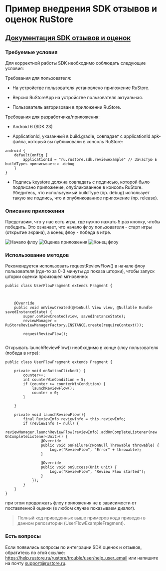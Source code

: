 # Пример внедрения SDK отзывов и оценок RuStore
## [Документация SDK отзывов и оценок](https://help.rustore.ru/rustore/for_developers/developer-documentation/SDK-reviews-ratings)

### Требуемые условия

Для корректной работы SDK необходимо соблюдать следующие условия:

Требования для пользователя:
- На устройстве пользователя установлено приложение RuStore.

- Версия RuStoreApp на устройстве пользователя актуальная.

- Пользователь  авторизован в приложении RuStore.

Требования для разработчика/приложения:

- Android 6 (SDK 23)

- ApplicationId, указанный в build.gradle, совпадает с applicationId apk-файла, который вы публиковали в консоль RuStore:
```
android {
    defaultConfig {
        applicationId = "ru.rustore.sdk.reviewexample" // Зачастую в buildTypes приписывается .debug
    }
}
```

- Подпись keystore должна совпадать с подписью, которой было подписано приложение, опубликованное в консоль RuStore. Убедитесь, что используемый buildType (пр. debug) использует такую же подпись, что и опубликованное приложение (пр. release).

### Описание приложения

Представим, что у нас есть игра, где нужно нажать 5 раз кнопку, чтобы победить.
Это означает, что начало флоу пользователя - старт игры (открытие экрана), а конец флоу - победа в игре.

![Начало флоу](https://i.imgur.com/mUmqqHl.jpg) ![Оценка приложения](https://i.imgur.com/qBteJTG.jpg) ![Конец флоу](https://i.imgur.com/FnDmNYP.jpg)

### Использование методов

Рекомендуется использовать requestReviewFlow() в начале флоу пользователя (где-то за 0-3 минуты до показа шторки), чтобы запуск шторки оценки произошел мгновенно:
```
public class UserFlowFragment extends Fragment {

  

    @Override
    public void onViewCreated(@NonNull View view, @Nullable Bundle savedInstanceState) {
        super.onViewCreated(view, savedInstanceState);
        reviewManager = RuStoreReviewManagerFactory.INSTANCE.create(requireContext());
        
        requestReviewFlow();
        
```

Открывать launchReviewFlow() необходимо в конце флоу пользователя (победа в игре):
```
public class UserFlowFragment extends Fragment {
    
    private void onButtonClicked() {
        counter++;
        int counterWinCondition = 5;
        if (counter >= counterWinCondition) {
            launchReviewFlow();
            counter = 0;
        }

    }

    private void launchReviewFlow(){
        final ReviewInfo reviewInfo = this.reviewInfo;
        if (reviewInfo != null) {
            reviewManager.launchReviewFlow(reviewInfo).addOnCompleteListener(new OnCompleteListener<Unit>() {
                @Override
                public void onFailure(@NonNull Throwable throwable) {
                    Log.e("ReviewFlow", "Error" + throwable);
                }

                @Override
                public void onSuccess(Unit unit) {
                    Log.w("ReviewFlow", "Review Flow started");
                }
            });
        }
    }
}

```
при этом продолжать флоу приложения не в зависимости от поставленной оценки (в любом случае показываем диалог).

> Полный код приведенных выше примеров кода приведен в данном репозитории (UserFlowExampleFragment).

### Есть вопросы
Если появились вопросы по интеграции SDK оценок и отзывов, обратитесь по этой ссылке:
https://help.rustore.ru/rustore/trouble/user/help_user_email
или напишите на почту support@rustore.ru.
